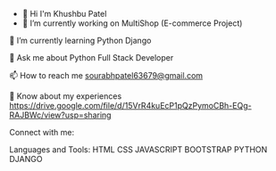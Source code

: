 - 👋 Hi  I'm Khushbu Patel
- 👀 I’m currently working on MultiShop (E-commerce Project)

🌱 I’m currently learning Python Django

💬 Ask me about Python Full Stack Developer

📫 How to reach me sourabhpatel63679@gmail.com

📄 Know about my experiences https://drive.google.com/file/d/15VrR4kuEcP1pQzPymoCBh-EQg-RAJBWc/view?usp=sharing

Connect with me:

Languages and Tools:
HTML CSS JAVASCRIPT BOOTSTRAP PYTHON DJANGO

